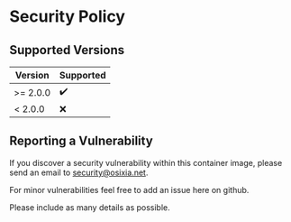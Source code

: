 # Security Policy

## Supported Versions

| Version | Supported          |
| ------- | ------------------ |
| >= 2.0.0   | :heavy_check_mark: |
| < 2.0.0   | :x:                |

## Reporting a Vulnerability

If you discover a security vulnerability within this container image,
please send an email to security@osixia.net.

For minor vulnerabilities feel free to add an issue here on github.

Please include as many details as possible.
